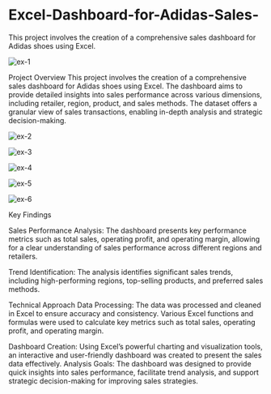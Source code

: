 # Excel-Dashboard-for-Adidas-Sales-
This project involves the creation of a comprehensive sales dashboard for Adidas shoes using Excel. 

![ex-1](https://github.com/user-attachments/assets/8741ef36-c78f-4da5-a05a-eabb3c620397)


Project Overview
This project involves the creation of a comprehensive sales dashboard for Adidas shoes using Excel. The dashboard aims to provide detailed insights into sales performance across various dimensions, including retailer, region, product, and sales methods. The dataset offers a granular view of sales transactions, enabling in-depth analysis and strategic decision-making.

![ex-2](https://github.com/user-attachments/assets/1b7e692a-4b02-4f07-bbc5-dedeecba8482)

![ex-3](https://github.com/user-attachments/assets/b2194ae8-405d-42c7-9fdd-7bbc048cd884)

![ex-4](https://github.com/user-attachments/assets/d52300d2-3c25-4c10-9fe0-1442097b730d)

![ex-5](https://github.com/user-attachments/assets/562db783-8a6a-4e2e-b17f-a5a05171cc4f)

![ex-6](https://github.com/user-attachments/assets/893c0ed6-d109-4c8b-82a2-4a188a4959a2)


Key Findings

Sales Performance Analysis:
The dashboard presents key performance metrics such as total sales, operating profit, and operating margin, allowing for a clear understanding of sales performance across different regions and retailers.

Trend Identification:
The analysis identifies significant sales trends, including high-performing regions, top-selling products, and preferred sales methods.

Technical Approach
Data Processing: The data was processed and cleaned in Excel to ensure accuracy and consistency. Various Excel functions and formulas were used to calculate key metrics such as total sales, operating profit, and operating margin.

Dashboard Creation: Using Excel’s powerful charting and visualization tools, an interactive and user-friendly dashboard was created to present the sales data effectively.
Analysis Goals: The dashboard was designed to provide quick insights into sales performance, facilitate trend analysis, and support strategic decision-making for improving sales strategies.
